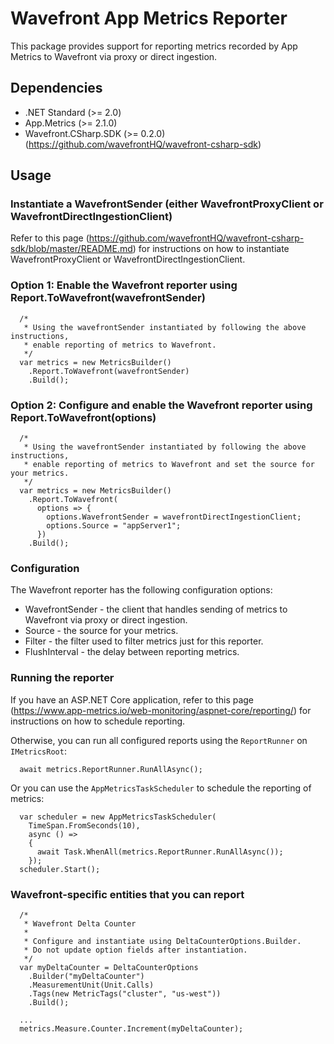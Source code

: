 # Wavefront App Metrics Reporter

This package provides support for reporting metrics recorded by App Metrics to Wavefront via proxy or direct ingestion.

## Dependencies
  * .NET Standard (>= 2.0)
  * App.Metrics (>= 2.1.0)
  * Wavefront.CSharp.SDK (>= 0.2.0) (https://github.com/wavefrontHQ/wavefront-csharp-sdk)

## Usage

### Instantiate a WavefrontSender (either WavefrontProxyClient or WavefrontDirectIngestionClient)
Refer to this page (https://github.com/wavefrontHQ/wavefront-csharp-sdk/blob/master/README.md)
for instructions on how to instantiate WavefrontProxyClient or WavefrontDirectIngestionClient.

### Option 1: Enable the Wavefront reporter using Report.ToWavefront(wavefrontSender)
```
  /*
   * Using the wavefrontSender instantiated by following the above instructions,
   * enable reporting of metrics to Wavefront.
   */
  var metrics = new MetricsBuilder()
    .Report.ToWavefront(wavefrontSender)
    .Build();
```

### Option 2: Configure and enable the Wavefront reporter using Report.ToWavefront(options)
```
  /*
   * Using the wavefrontSender instantiated by following the above instructions,
   * enable reporting of metrics to Wavefront and set the source for your metrics. 
   */
  var metrics = new MetricsBuilder()
    .Report.ToWavefront(
      options => {
        options.WavefrontSender = wavefrontDirectIngestionClient;
        options.Source = "appServer1";
      })
    .Build();
```

### Configuration
The Wavefront reporter has the following configuration options:
  * WavefrontSender - the client that handles sending of metrics to Wavefront via proxy or direct ingestion.
  * Source - the source for your metrics.
  * Filter - the filter used to filter metrics just for this reporter.
  * FlushInterval - the delay between reporting metrics.

### Running the reporter
If you have an ASP.NET Core application, refer to this page
(https://www.app-metrics.io/web-monitoring/aspnet-core/reporting/)
for instructions on how to schedule reporting.

Otherwise, you can run all configured reports using the `ReportRunner` on `IMetricsRoot`:

``` 
  await metrics.ReportRunner.RunAllAsync();
```

Or you can use the `AppMetricsTaskScheduler` to schedule the reporting of metrics:

```
  var scheduler = new AppMetricsTaskScheduler(
    TimeSpan.FromSeconds(10),
    async () =>
    {
      await Task.WhenAll(metrics.ReportRunner.RunAllAsync());
    });
  scheduler.Start();
```

### Wavefront-specific entities that you can report
```
  /* 
   * Wavefront Delta Counter
   * 
   * Configure and instantiate using DeltaCounterOptions.Builder.
   * Do not update option fields after instantiation.
   */
  var myDeltaCounter = DeltaCounterOptions
    .Builder("myDeltaCounter")
    .MeasurementUnit(Unit.Calls)
    .Tags(new MetricTags("cluster", "us-west"))
    .Build();

  ...
  metrics.Measure.Counter.Increment(myDeltaCounter);

```